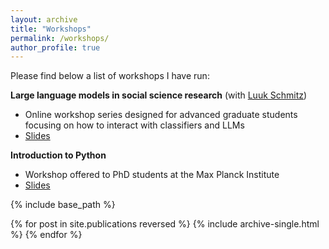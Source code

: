 ```yaml
---
layout: archive
title: "Workshops"
permalink: /workshops/
author_profile: true
---
```

Please find below a list of workshops I have run: 

**Large language models in social science research** (with [Luuk Schmitz](https://luukschmitz.com/))

* Online workshop series designed for advanced graduate students focusing on how to interact with classifiers and LLMs 
* [Slides](https://github.com/joshcova/LLMs-for-social-scientists)

**Introduction to Python**

* Workshop offered to PhD students at the Max Planck Institute 
* [Slides](https://github.com/joshcova/Intro-to-Python)

{% include base_path %}

{% for post in site.publications reversed %}
  {% include archive-single.html %}
{% endfor %}
